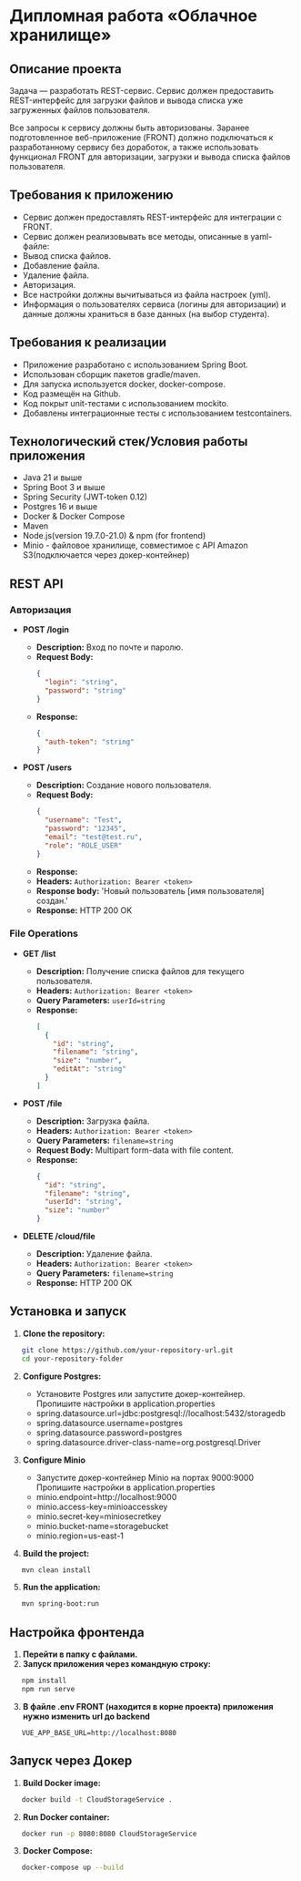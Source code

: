 # Дипломная работа «Облачное хранилище» #
## Описание проекта ##
Задача — разработать REST-сервис. Сервис должен предоставить REST-интерфейс для загрузки файлов и вывода списка уже загруженных файлов пользователя.

Все запросы к сервису должны быть авторизованы. Заранее подготовленное веб-приложение (FRONT) должно подключаться к разработанному сервису без доработок, а также использовать функционал FRONT для авторизации, загрузки и вывода списка файлов пользователя.

## Требования к приложению ##
- Сервис должен предоставлять REST-интерфейс для интеграции с FRONT.  
- Сервис должен реализовывать все методы, описанные в yaml-файле:
- Вывод списка файлов.
- Добавление файла.
- Удаление файла.
- Авторизация.
- Все настройки должны вычитываться из файла настроек (yml).
- Информация о пользователях сервиса (логины для авторизации) и данные должны храниться в базе данных (на выбор студента).

## Требования к реализации ##
- Приложение разработано с использованием Spring Boot.
- Использован сборщик пакетов gradle/maven.
- Для запуска используется docker, docker-compose.
- Код размещён на Github.
- Код покрыт unit-тестами с использованием mockito.
- Добавлены интеграционные тесты с использованием testcontainers.

## Технологический стек/Условия работы приложения ##
- Java 21 и выше
- Spring Boot 3 и выше
- Spring Security (JWT-token 0.12)
- Postgres 16 и выше
- Docker & Docker Compose
- Maven
- Node.js(version 19.7.0-21.0) & npm (for frontend)
- Minio - файловое хранилище, совместимое с API Amazon S3(подключается через докер-контейнер)

## REST API 

### Авторизация

- **POST /login**
    - **Description:** Вход по почте и паролю.
    - **Request Body:**
      ```json
      {
        "login": "string",
        "password": "string"
      }
      ```
    - **Response:**
      ```json
      {
        "auth-token": "string"
      }
      ```

- **POST /users**
    - **Description:** Создание нового пользователя.
    - **Request Body:**
      ```json
      {
        "username": "Test",
        "password": "12345",
        "email": "test@test.ru",
        "role": "ROLE_USER"
      }
      ```
    - **Response:**
  - **Headers:** `Authorization: Bearer <token>`
  - **Response body:** 'Новый пользователь [имя пользователя] создан.'
  - **Response:** HTTP 200 OK

### File Operations

- **GET /list**
    - **Description:** Получение списка файлов для текущего пользователя.
    - **Headers:** `Authorization: Bearer <token>`
    - **Query Parameters:** `userId=string`
    - **Response:**
      ```json
      [
        {
          "id": "string",
          "filename": "string",
          "size": "number",
          "editAt": "string"
        }
      ]
      ```

- **POST /file**
    - **Description:** Загрузка файла.
    - **Headers:** `Authorization: Bearer <token>`
    - **Query Parameters:** `filename=string`
    - **Request Body:** Multipart form-data with file content.
    - **Response:**
      ```json
      {
        "id": "string",
        "filename": "string",
        "userId": "string",
        "size": "number"
      }
      ```

- **DELETE /cloud/file**
    - **Description:** Удаление файла.
    - **Headers:** `Authorization: Bearer <token>`
    - **Query Parameters:** `filename=string`
    - **Response:** HTTP 200 OK

## Установка и запуск

1. **Clone the repository:**
```sh
   git clone https://github.com/your-repository-url.git
   cd your-repository-folder
```
2. **Configure Postgres:**
    * Установите Postgres или запустите докер-контейнер.  
      Пропишите настройки в application.properties
    * spring.datasource.url=jdbc:postgresql://localhost:5432/storagedb 
    * spring.datasource.username=postgres 
    * spring.datasource.password=postgres 
    * spring.datasource.driver-class-name=org.postgresql.Driver
   
3. **Configure Minio**
    * Запустите докер-контейнер Minio на портах 9000:9000  
      Пропишите настройки в application.properties
    * minio.endpoint=http://localhost:9000
    * minio.access-key=minioaccesskey 
    * minio.secret-key=miniosecretkey 
    * minio.bucket-name=storagebucket 
    * minio.region=us-east-1
   
4. **Build the project:**
```sh
   mvn clean install
```
5. **Run the application:**
```sh
   mvn spring-boot:run
```

## Настройка фронтенда

1. **Перейти в папку с файлами.**
2. **Запуск приложения через командную строку:**
```sh
   npm install
   npm run serve
```

3. **В файле .env FRONT (находится в корне проекта) приложения нужно изменить url до backend**
```env
   VUE_APP_BASE_URL=http://localhost:8080
```

## Запуск через Докер

1. **Build Docker image:**
```sh
   docker build -t CloudStorageService .
```

2. **Run Docker container:**
```sh
   docker run -p 8080:8080 CloudStorageService
```

3. **Docker Compose:**
```sh
   docker-compose up --build
```

